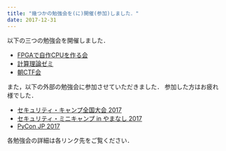 ```yaml
---
title: "幾つかの勉強会を(に)開催(参加)しました．"
date: 2017-12-31
---
```


以下の三つの勉強会を開催しました．

* [FPGAで自作CPUを作る会](https://www.iggg.org/wiki/?FPGA%E3%81%A7%E8%87%AA%E4%BD%9CCPU%E3%82%92%E4%BD%9C%E3%82%8B%E4%BC%9A)
* [計算理論ゼミ](https://www.iggg.org/wiki/?%E8%A8%88%E7%AE%97%E7%90%86%E8%AB%96%E3%82%BC%E3%83%9F)
* [朝CTF会](https://www.iggg.org/wiki/?%E6%9C%9DCTF%E4%BC%9A)

また，以下の外部の勉強会に参加させていただきました．
参加した方はお疲れ様でした．

* [セキュリティ・キャンプ全国大会 2017](https://www.iggg.org/wiki/?%E3%82%BB%E3%82%AD%E3%83%A5%E3%83%AA%E3%83%86%E3%82%A3%E3%83%BB%E3%82%AD%E3%83%A3%E3%83%B3%E3%83%97%E5%85%A8%E5%9B%BD%E5%A4%A7%E4%BC%9A)
* [セキュリティ・ミニキャンプ in やまなし 2017](https://www.iggg.org/wiki/?%E3%82%BB%E3%82%AD%E3%83%A5%E3%83%AA%E3%83%86%E3%82%A3%E3%83%BB%E3%83%9F%E3%83%8B%E3%82%AD%E3%83%A3%E3%83%B3%E3%83%97%20in%20%E3%82%84%E3%81%BE%E3%81%AA%E3%81%97%202017)
* [PyCon JP 2017](https://www.iggg.org/wiki/?PyCon%20JP%202017)

各勉強会の詳細は各リンク先をご覧ください．
